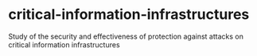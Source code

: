 # critical-information-infrastructures
Study of the security and effectiveness of protection against attacks on critical information infrastructures
